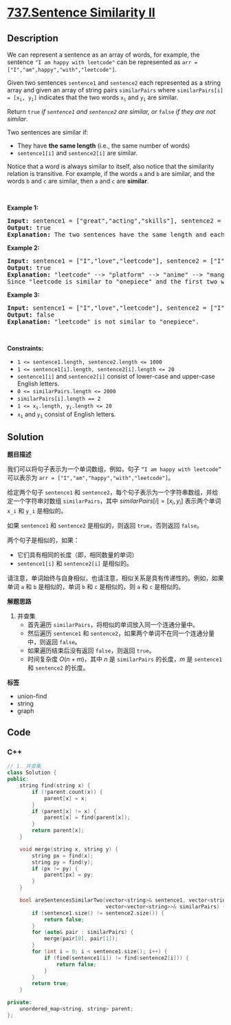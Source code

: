 # [737.Sentence Similarity II](https://leetcode.com/problems/sentence-similarity-ii/description/)

## Description

<p>We can represent a sentence as an array of words, for example, the sentence <code>&quot;I am happy with leetcode&quot;</code> can be represented as <code>arr = [&quot;I&quot;,&quot;am&quot;,happy&quot;,&quot;with&quot;,&quot;leetcode&quot;]</code>.</p>

<p>Given two sentences <code>sentence1</code> and <code>sentence2</code> each represented as a string array and given an array of string pairs <code>similarPairs</code> where <code>similarPairs[i] = [x<sub>i</sub>, y<sub>i</sub>]</code> indicates that the two words <code>x<sub>i</sub></code> and <code>y<sub>i</sub></code> are similar.</p>

<p>Return <code>true</code><em> if <code>sentence1</code> and <code>sentence2</code> are similar, or </em><code>false</code><em> if they are not similar</em>.</p>

<p>Two sentences are similar if:</p>

<ul>
  <li>They have <strong>the same length</strong> (i.e., the same number of words)</li>
  <li><code>sentence1[i]</code> and <code>sentence2[i]</code> are similar.</li>
</ul>

<p>Notice that a word is always similar to itself, also notice that the similarity relation is transitive. For example, if the words <code>a</code> and <code>b</code> are similar, and the words <code>b</code> and <code>c</code> are similar, then&nbsp;<code>a</code> and <code>c</code> are <strong>similar</strong>.</p>

<p>&nbsp;</p>
<p><strong class="example">Example 1:</strong></p>

<pre>
<strong>Input:</strong> sentence1 = [&quot;great&quot;,&quot;acting&quot;,&quot;skills&quot;], sentence2 = [&quot;fine&quot;,&quot;drama&quot;,&quot;talent&quot;], similarPairs = [[&quot;great&quot;,&quot;good&quot;],[&quot;fine&quot;,&quot;good&quot;],[&quot;drama&quot;,&quot;acting&quot;],[&quot;skills&quot;,&quot;talent&quot;]]
<strong>Output:</strong> true
<strong>Explanation:</strong> The two sentences have the same length and each word i of sentence1 is also similar to the corresponding word in sentence2.
</pre>

<p><strong class="example">Example 2:</strong></p>

<pre>
<strong>Input:</strong> sentence1 = [&quot;I&quot;,&quot;love&quot;,&quot;leetcode&quot;], sentence2 = [&quot;I&quot;,&quot;love&quot;,&quot;onepiece&quot;], similarPairs = [[&quot;manga&quot;,&quot;onepiece&quot;],[&quot;platform&quot;,&quot;anime&quot;],[&quot;leetcode&quot;,&quot;platform&quot;],[&quot;anime&quot;,&quot;manga&quot;]]
<strong>Output:</strong> true
<strong>Explanation:</strong> &quot;leetcode&quot; --&gt; &quot;platform&quot; --&gt; &quot;anime&quot; --&gt; &quot;manga&quot; --&gt; &quot;onepiece&quot;.
Since &quot;leetcode is similar to &quot;onepiece&quot; and the first two words are the same, the two sentences are similar.</pre>

<p><strong class="example">Example 3:</strong></p>

<pre>
<strong>Input:</strong> sentence1 = [&quot;I&quot;,&quot;love&quot;,&quot;leetcode&quot;], sentence2 = [&quot;I&quot;,&quot;love&quot;,&quot;onepiece&quot;], similarPairs = [[&quot;manga&quot;,&quot;hunterXhunter&quot;],[&quot;platform&quot;,&quot;anime&quot;],[&quot;leetcode&quot;,&quot;platform&quot;],[&quot;anime&quot;,&quot;manga&quot;]]
<strong>Output:</strong> false
<strong>Explanation:</strong> &quot;leetcode&quot; is not similar to &quot;onepiece&quot;.
</pre>

<p>&nbsp;</p>
<p><strong>Constraints:</strong></p>

<ul>
  <li><code>1 &lt;= sentence1.length, sentence2.length &lt;= 1000</code></li>
  <li><code>1 &lt;= sentence1[i].length, sentence2[i].length &lt;= 20</code></li>
  <li><code>sentence1[i]</code> and <code>sentence2[i]</code> consist of lower-case and upper-case English letters.</li>
  <li><code>0 &lt;= similarPairs.length &lt;= 2000</code></li>
  <li><code>similarPairs[i].length == 2</code></li>
  <li><code>1 &lt;= x<sub>i</sub>.length, y<sub>i</sub>.length &lt;= 20</code></li>
  <li><code>x<sub>i</sub></code> and <code>y<sub>i</sub></code> consist of English letters.</li>
</ul>

## Solution

**题目描述**

我们可以将句子表示为一个单词数组，例如，句子 `“I am happy with leetcode”` 可以表示为 `arr = ["I","am","happy","with","leetcode"]`。

给定两个句子 `sentence1` 和 `sentence2`，每个句子表示为一个字符串数组，并给定一个字符串对数组 `similarPairs`，其中 $similarPairs[i] = [x_i, y_i]$ 表示两个单词 `x_i` 和 `y_i` 是相似的。

如果 `sentence1` 和 `sentence2` 是相似的，则返回 `true`，否则返回 `false`。

两个句子是相似的，如果：

- 它们具有相同的长度（即，相同数量的单词）
- `sentence1[i]` 和 `sentence2[i]` 是相似的。

请注意，单词始终与自身相似，也请注意，相似关系是具有传递性的。例如，如果单词 `a` 和 `b` 是相似的，单词 `b` 和 `c` 是相似的，则 `a` 和 `c` 是相似的。

**解题思路**

1. 并查集
   - 首先遍历 `similarPairs`，将相似的单词放入同一个连通分量中。
   - 然后遍历 `sentence1` 和 `sentence2`，如果两个单词不在同一个连通分量中，则返回 `false`。
   - 如果遍历结束后没有返回 `false`，则返回 `true`。
   - 时间复杂度 $O(n + m)$，其中 $n$ 是 `similarPairs` 的长度，$m$ 是 `sentence1` 和 `sentence2` 的长度。

**标签**

- union-find
- string
- graph

<!-- code start -->
## Code

### C++

```cpp
// 1. 并查集
class Solution {
public:
    string find(string x) {
        if (!parent.count(x)) {
            parent[x] = x;
        }
        if (parent[x] != x) {
            parent[x] = find(parent[x]);
        }
        return parent[x];
    }

    void merge(string x, string y) {
        string px = find(x);
        string py = find(y);
        if (px != py) {
            parent[px] = py;
        }
    }

    bool areSentencesSimilarTwo(vector<string>& sentence1, vector<string>& sentence2,
                                vector<vector<string>>& similarPairs) {
        if (sentence1.size() != sentence2.size()) {
            return false;
        }
        for (auto& pair : similarPairs) {
            merge(pair[0], pair[1]);
        }
        for (int i = 0; i < sentence1.size(); i++) {
            if (find(sentence1[i]) != find(sentence2[i])) {
                return false;
            }
        }
        return true;
    }

private:
    unordered_map<string, string> parent;
};
```

<!-- code end -->
